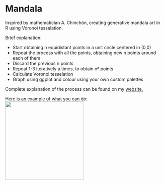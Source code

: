 # Mandala


Inspired by mathematician A. Chinchón, creating generative mandala art in R using Voronoi tesselation.

Brief explanation:

- Start obtaining n equidistant points in a unit circle centered in (0,0) 
- Repeat the process with all the points, obtaining new n points around each of them
- Discard the previous n points
- Repeat 1-3 iteratively a times, to obtain nª points
- Calculate Voronoi tesselation
- Graph using ggplot and colour using your own custom palettes

Complete explanation of the process can be found on my [website.](https://alishabhimani.ca/mandala/)

Here is an example of what you can do:
<img src="https://github.com/alishabhimani/mandala/blob/main/img/mandala2.png" width="250" height="250">
